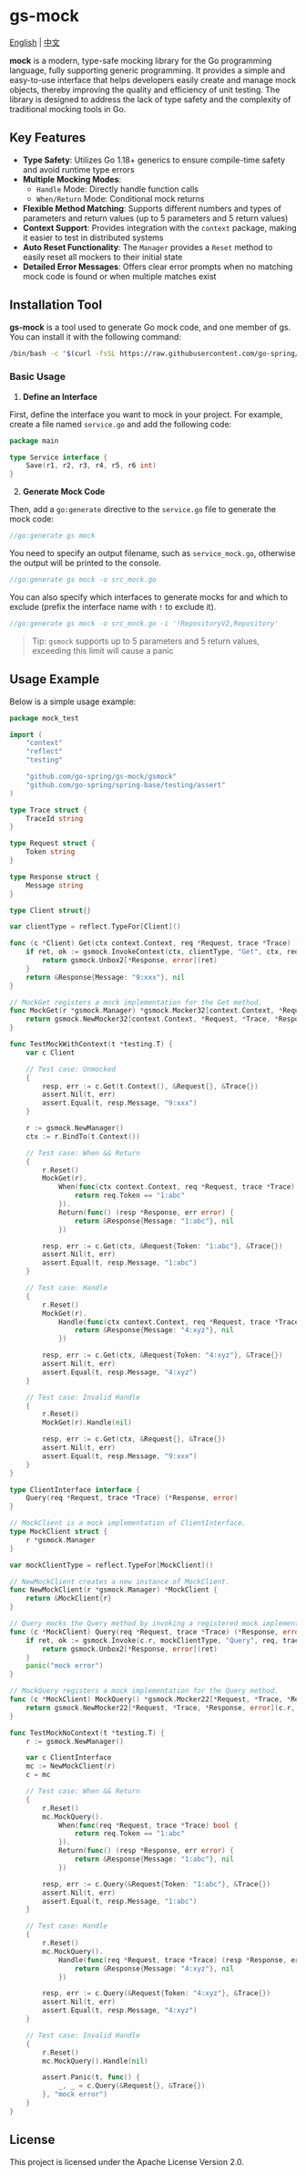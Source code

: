 # gs-mock

[English](README.md) | [中文](README_CN.md)

**mock** is a modern, type-safe mocking library for the Go programming language, fully supporting generic programming.
It provides a simple and easy-to-use interface that helps developers easily create and manage mock objects, thereby
improving the quality and efficiency of unit testing. The library is designed to address the lack of type safety and the
complexity of traditional mocking tools in Go.

## Key Features

* **Type Safety**: Utilizes Go 1.18+ generics to ensure compile-time safety and avoid runtime type errors
* **Multiple Mocking Modes**:
    * `Handle` Mode: Directly handle function calls
    * `When/Return` Mode: Conditional mock returns
* **Flexible Method Matching**: Supports different numbers and types of parameters and return values (up to 5 parameters
  and 5 return values)
* **Context Support**: Provides integration with the `context` package, making it easier to test in distributed systems
* **Auto Reset Functionality**: The `Manager` provides a `Reset` method to easily reset all mockers to their initial
  state
* **Detailed Error Messages**: Offers clear error prompts when no matching mock code is found or when multiple matches
  exist

## Installation Tool

**gs-mock** is a tool used to generate Go mock code, and one member of gs. You can install it with the following command:

```bash
/bin/bash -c "$(curl -fsSL https://raw.githubusercontent.com/go-spring/gs/HEAD/install.sh)"
```

### Basic Usage

1. **Define an Interface**

First, define the interface you want to mock in your project. For example, create a file named `service.go` and add the
following code:

```go
package main

type Service interface {
	Save(r1, r2, r3, r4, r5, r6 int)
}
```

2. **Generate Mock Code**

Then, add a `go:generate` directive to the `service.go` file to generate the mock code:

```go
//go:generate gs mock
```

You need to specify an output filename, such as `service_mock.go`, otherwise the output will be printed to the console.

```go
//go:generate gs mock -o src_mock.go
```

You can also specify which interfaces to generate mocks for and which to exclude (prefix the interface name with `!` to
exclude it).

```go
//go:generate gs mock -o src_mock.go -i '!RepositoryV2,Repository'
```

> Tip: `gsmock` supports up to 5 parameters and 5 return values, exceeding this limit will cause a panic

## Usage Example

Below is a simple usage example:

```go
package mock_test

import (
	"context"
	"reflect"
	"testing"

	"github.com/go-spring/gs-mock/gsmock"
    "github.com/go-spring/spring-base/testing/assert"
)

type Trace struct {
	TraceId string
}

type Request struct {
	Token string
}

type Response struct {
	Message string
}

type Client struct{}

var clientType = reflect.TypeFor[Client]()

func (c *Client) Get(ctx context.Context, req *Request, trace *Trace) (*Response, error) {
	if ret, ok := gsmock.InvokeContext(ctx, clientType, "Get", ctx, req, trace); ok {
		return gsmock.Unbox2[*Response, error](ret)
	}
	return &Response{Message: "9:xxx"}, nil
}

// MockGet registers a mock implementation for the Get method.
func MockGet(r *gsmock.Manager) *gsmock.Mocker32[context.Context, *Request, *Trace, *Response, error] {
	return gsmock.NewMocker32[context.Context, *Request, *Trace, *Response, error](r, clientType, "Get")
}

func TestMockWithContext(t *testing.T) {
	var c Client

	// Test case: Unmocked
	{
		resp, err := c.Get(t.Context(), &Request{}, &Trace{})
		assert.Nil(t, err)
		assert.Equal(t, resp.Message, "9:xxx")
	}

	r := gsmock.NewManager()
	ctx := r.BindTo(t.Context())

	// Test case: When && Return
	{
		r.Reset()
		MockGet(r).
			When(func(ctx context.Context, req *Request, trace *Trace) bool {
				return req.Token == "1:abc"
			}).
			Return(func() (resp *Response, err error) {
				return &Response{Message: "1:abc"}, nil
			})

		resp, err := c.Get(ctx, &Request{Token: "1:abc"}, &Trace{})
		assert.Nil(t, err)
		assert.Equal(t, resp.Message, "1:abc")
	}

	// Test case: Handle
	{
		r.Reset()
		MockGet(r).
			Handle(func(ctx context.Context, req *Request, trace *Trace) (resp *Response, err error) {
				return &Response{Message: "4:xyz"}, nil
			})

		resp, err := c.Get(ctx, &Request{Token: "4:xyz"}, &Trace{})
		assert.Nil(t, err)
		assert.Equal(t, resp.Message, "4:xyz")
	}

	// Test case: Invalid Handle
	{
		r.Reset()
		MockGet(r).Handle(nil)

		resp, err := c.Get(ctx, &Request{}, &Trace{})
		assert.Nil(t, err)
		assert.Equal(t, resp.Message, "9:xxx")
	}
}

type ClientInterface interface {
	Query(req *Request, trace *Trace) (*Response, error)
}

// MockClient is a mock implementation of ClientInterface.
type MockClient struct {
	r *gsmock.Manager
}

var mockClientType = reflect.TypeFor[MockClient]()

// NewMockClient creates a new instance of MockClient.
func NewMockClient(r *gsmock.Manager) *MockClient {
	return &MockClient{r}
}

// Query mocks the Query method by invoking a registered mock implementation.
func (c *MockClient) Query(req *Request, trace *Trace) (*Response, error) {
	if ret, ok := gsmock.Invoke(c.r, mockClientType, "Query", req, trace); ok {
		return gsmock.Unbox2[*Response, error](ret)
	}
	panic("mock error")
}

// MockQuery registers a mock implementation for the Query method.
func (c *MockClient) MockQuery() *gsmock.Mocker22[*Request, *Trace, *Response, error] {
	return gsmock.NewMocker22[*Request, *Trace, *Response, error](c.r, mockClientType, "Query")
}

func TestMockNoContext(t *testing.T) {
	r := gsmock.NewManager()

	var c ClientInterface
	mc := NewMockClient(r)
	c = mc

	// Test case: When && Return
	{
		r.Reset()
		mc.MockQuery().
			When(func(req *Request, trace *Trace) bool {
				return req.Token == "1:abc"
			}).
			Return(func() (resp *Response, err error) {
				return &Response{Message: "1:abc"}, nil
			})

		resp, err := c.Query(&Request{Token: "1:abc"}, &Trace{})
		assert.Nil(t, err)
		assert.Equal(t, resp.Message, "1:abc")
	}

	// Test case: Handle
	{
		r.Reset()
		mc.MockQuery().
			Handle(func(req *Request, trace *Trace) (resp *Response, err error) {
				return &Response{Message: "4:xyz"}, nil
			})

		resp, err := c.Query(&Request{Token: "4:xyz"}, &Trace{})
		assert.Nil(t, err)
		assert.Equal(t, resp.Message, "4:xyz")
	}

	// Test case: Invalid Handle
	{
		r.Reset()
		mc.MockQuery().Handle(nil)

		assert.Panic(t, func() {
			_, _ = c.Query(&Request{}, &Trace{})
		}, "mock error")
	}
}
```

## License

This project is licensed under the Apache License Version 2.0.
